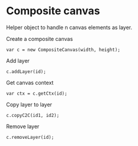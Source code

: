 # Composite canvas 

Helper object to handle n canvas elements as layer.

Create a composite canvas

    var c = new CompositeCanvas(width, height);

Add layer
    
    c.addLayer(id);

Get canvas context
    
    var ctx = c.getCtx(id);

Copy layer to layer
    
    c.copyC2C(id1, id2);

Remove layer
    
    c.removeLayer(id);
